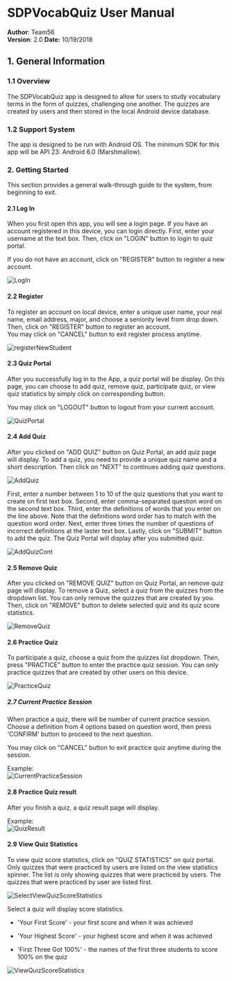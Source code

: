 # SDPVocabQuiz User Manual
**Author**: Team56  
**Version**: 2.0
**Date:** 10/19/2018

## 1. General Information
### 1.1 Overview

The SDPVocabQuiz app is designed to allow for users to study vocabulary terms in the form of quizzes, challenging one another. The quizzes are created by users and then stored in the local Android device database.

### 1.2 Support System
The app is designed to be run with Android OS. The minimum SDK for this app will be API 23: Android 6.0 (Marshmallow).

### 2. Getting Started
This section provides a general walk-through guide to the system, from beginning to exit.


#### 2.1 Log In
When you first open this app, you will see a login page. If you have an account registered in this device, you can login directly. First, enter your username at the text box. Then, click on "LOGIN" button to login to quiz portal.

If you do not have an account, click on "REGISTER" button to register a new account.

![LogIn](https://github.gatech.edu/storage/user/23203/files/f34d16c2-d3b9-11e8-957f-1f9581e7eba5)


#### 2.2 Register
To register an account on local device, enter a unique user name, your real name, email address, major, and choose a seniority level from drop down. Then, click on "REGISTER" button to register an account.   
You may click on "CANCEL" button to exit register process anytime.

![registerNewStudent](https://github.gatech.edu/storage/user/23203/files/0c86840c-d3ba-11e8-9027-8bd27e9537af)


#### 2.3 Quiz Portal
After you successfully log in to the App, a quiz portal will be display. On this page, you can choose to add quiz, remove quiz, participate quiz, or view quiz statistics by simply click on corresponding button.

You may click on "LOGOUT" button to logout from your current account.

![QuizPortal](https://github.gatech.edu/storage/user/23203/files/450654ec-d3ba-11e8-8d01-80a1d657715a)

#### 2.4 Add Quiz

After you clicked on "ADD QUIZ" button on Quiz Portal, an add quiz page will display. To add a quiz, you need to provide a unique quiz name and a short description. Then click on "NEXT" to continues adding quiz questions.

![AddQuiz](https://github.gatech.edu/storage/user/23203/files/5b7f2d3e-d3ba-11e8-9bcf-0f3111c253ea)

First, enter a number between 1 to 10 of the quiz questions that you want to create on first text box. Second, enter comma-separated question word on the second text box. Third, enter the definitions of words that you enter on the line above. Note that the definitions word order has to match with the question word order. Next, enter three times the number of questions of incorrect definitions at the laster text box. Lastly, click on "SUBMIT" button to add the quiz. The Quiz Portal will display after you submitted quiz.

![AddQuizCont](https://github.gatech.edu/storage/user/23203/files/757213fa-d3ba-11e8-9bf1-5310270c006b)



#### 2.5 Remove Quiz

After you clicked on "REMOVE QUIZ" button on Quiz Portal, an remove quiz page will display. To remove a Quiz, select a quiz from the quizzes from the dropdown list. You can only remove the quizzes that are created by you. Then, click on "REMOVE" button to delete selected quiz and its quiz score statistics.

![RemoveQuiz](https://github.gatech.edu/storage/user/23203/files/ef1f745e-d3ba-11e8-8d36-9ed6d275b134)

#### 2.6 Practice Quiz
To participate a quiz, choose a quiz from the quizzes list dropdown. Then, press "PRACTICE" button to enter the practice quiz session. You can only practice quizzes that are created by other users on this device.

![PracticeQuiz](https://github.gatech.edu/storage/user/23203/files/d4575d1a-d3bc-11e8-81a6-1e210c0c26ad)

##### 2.7 Current Practice Session
When practice a quiz, there will be number of current practice session. Choose a definition from 4 options based on question word, then press 'CONFIRM' button to proceed to the next question.

You may click on "CANCEL" button to exit practice quiz anytime during the session.

Example:  
![CurrentPracticeSession](https://github.gatech.edu/storage/user/23203/files/6b610f18-d3bc-11e8-8157-7f038f32a039)


#### 2.8 Practice Quiz result
After you finish a quiz, a quiz result page will display.

Example:  
![QuizResult](https://github.gatech.edu/storage/user/23203/files/9f5e53f2-d3bc-11e8-92d4-72b238238754)


#### 2.9 View Quiz Statistics

To view quiz score statistics, click on "QUIZ STATISTICS" on quiz portal. Only quizzes that were practiced by users are listed on the view statistics spinner.  The list is only showing quizzes that were practiced by users. The quizzes that were practiced by user are listed first.

![SelectViewQuizScoreStatistics](https://github.gatech.edu/storage/user/23203/files/301ffc8c-d40e-11e8-90b1-a4f605c87a8c)

Select a quiz will display score statistics.

- 'Your First Score' - your first score and when it was achieved

- 'Your Highest Score' - your highest score and when it was achieved

- 'First Three Got 100%' - the names of the first three students to score 100% on the quiz

![ViewQuizScoreStatistics](https://github.gatech.edu/storage/user/23203/files/aecb009a-d40e-11e8-9d2d-4902653a14f9)
